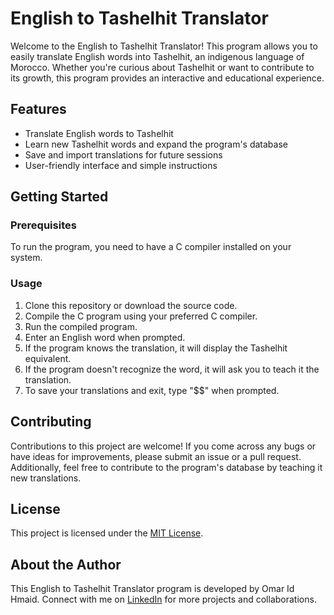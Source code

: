 # English to Tashelhit Translator

Welcome to the English to Tashelhit Translator! This program allows you to easily translate English words into Tashelhit, an indigenous language of Morocco. Whether you're curious about Tashelhit or want to contribute to its growth, this program provides an interactive and educational experience.

## Features

- Translate English words to Tashelhit
- Learn new Tashelhit words and expand the program's database
- Save and import translations for future sessions
- User-friendly interface and simple instructions

## Getting Started

### Prerequisites

To run the program, you need to have a C compiler installed on your system.

### Usage

1. Clone this repository or download the source code.
2. Compile the C program using your preferred C compiler.
3. Run the compiled program.
4. Enter an English word when prompted.
5. If the program knows the translation, it will display the Tashelhit equivalent.
6. If the program doesn't recognize the word, it will ask you to teach it the translation.
7. To save your translations and exit, type "$$" when prompted.

## Contributing

Contributions to this project are welcome! If you come across any bugs or have ideas for improvements, please submit an issue or a pull request. Additionally, feel free to contribute to the program's database by teaching it new translations.

## License

This project is licensed under the [MIT License](LICENSE).

## About the Author

This English to Tashelhit Translator program is developed by Omar Id Hmaid. Connect with me on [LinkedIn](https://www.linkedin.com/in/omar-id-hmaid) for more projects and collaborations.

